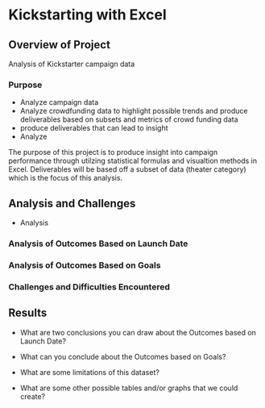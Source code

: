 # Kickstarting with Excel

## Overview of Project
Analysis of Kickstarter campaign data 

### Purpose

- Analyze campaign data 
- Analyze crowdfunding data to highlight possible trends and produce deliverables 
based on subsets and metrics of crowd funding data
- produce deliverables that can lead to insight 
- Analyze 

The purpose of this project is to produce insight into campaign performance 
through utilzing statistical formulas and visualtion methods in Excel. 
Deliverables will be based off a subset of data (theater category) which is the focus of this analysis.

## Analysis and Challenges
- Analysis 


### Analysis of Outcomes Based on Launch Date

### Analysis of Outcomes Based on Goals

### Challenges and Difficulties Encountered

## Results

- What are two conclusions you can draw about the Outcomes based on Launch Date?

- What can you conclude about the Outcomes based on Goals?

- What are some limitations of this dataset?

- What are some other possible tables and/or graphs that we could create?
